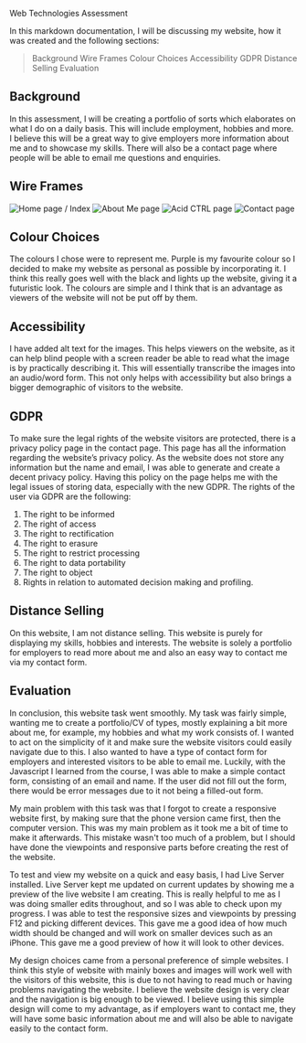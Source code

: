  Web Technologies Assessment

In this markdown documentation, I will be discussing my website, how it was created and the following sections:  

> Background
> Wire Frames
> Colour Choices
> Accessibility
> GDPR
> Distance Selling
> Evaluation


##  Background

In this assessment, I will be creating a portfolio of sorts which elaborates on what I do on a daily basis. This will include employment, hobbies and more. 
I believe this will be a great way to give  employers more information about me and to showcase my skills. 
There will also be a contact page where people will be able to email me questions and enquiries. 
## Wire Frames
![Home page / Index ](https://imgur.com/JsMBoQf)
![About Me page](https://imgur.com/LGbk4HY)
![Acid CTRL page](https://imgur.com/JK0Ok47)
![Contact page](https://imgur.com/al1lzKC)

## Colour Choices
The colours I chose were to represent me. Purple is my favourite colour so I decided to make my website as personal as possible by incorporating it. I think this really goes well with the black and lights up the website, giving it a futuristic look. 
The colours are simple and I think that is an advantage as viewers of the website will not be put off by them.  
 
## Accessibility

I have added alt text for the images. This helps viewers on the website, as it can help blind people with a screen reader be able to read what the image is by practically describing it. 
This will essentially transcribe the images into an audio/word form. 
This not only helps with accessibility but also brings a bigger demographic of visitors to the website.

## GDPR
To make sure the legal rights of the website visitors are protected, there is a privacy policy page in the contact page. This page has all the information regarding the website’s privacy policy. 
As the website does not store any information but the name and email, I was able to generate and create a decent privacy policy. 
Having this policy on the page helps me with the legal issues of storing data, especially with the new GDPR. 
The rights of the user via GDPR are the following:
1.  The right to be informed
2.  The right of access
3.  The right to rectification
4.  The right to erasure
5.  The right to restrict processing
6.  The right to data portability
7.  The right to object
8.  Rights in relation to automated decision making and profiling.

## Distance Selling

On this website, I am not distance selling. This website is purely for displaying my skills, hobbies and interests. 
The website is solely a portfolio for employers to read more about me and also an easy way to contact me via my contact form. 

## Evaluation

In conclusion, this website task went smoothly. 
My task was fairly simple, wanting me to create a portfolio/CV of types, mostly explaining a bit more about me, for example, my hobbies and what my work consists of. I wanted to act on the simplicity of it and make sure the website visitors could easily navigate due to this. 
I also wanted to have a type of contact form for employers and interested visitors to be able to email me. 
Luckily, with the Javascript I learned from the course, I was able to make a simple contact form, consisting of an email and name. If the user did not fill out the form, there would be error messages due to it not being a filled-out form. 

My main problem with this task was that I forgot to create a responsive website first, by making sure that the phone version came first, then the computer version. This was my main problem as it took me a bit of time to make it afterwards. This mistake wasn't too much of a problem, but I should have done the viewpoints and responsive parts before creating the rest of the website. 

To test and view my website on a quick and easy basis, I had Live Server installed. Live Server kept me updated on current updates by showing me a preview of the live website I am creating. This is really helpful to me as I was doing smaller edits throughout, and so I was able to check upon my progress. 
I was able to test the responsive sizes and viewpoints by pressing F12 and picking different devices. This gave me a good idea of how much width should be changed and will work on smaller devices such as an iPhone. This gave me a good preview of how it will look to other devices. 

My design choices came from a personal preference of simple websites. I think this style of website with mainly boxes and images will work well with the visitors of this website, this is due to not having to read much or having problems navigating the website. I believe the website design is very clear and the navigation is big enough to be viewed. I believe using this simple design will come to my advantage, as if employers want to contact me, they will have some basic information about me and will also be able to navigate easily to the contact form. 

